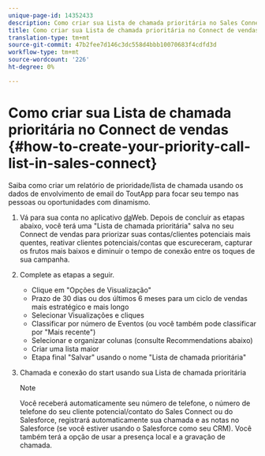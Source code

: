 ```yaml
---
unique-page-id: 14352433
description: Como criar sua Lista de chamada prioritária no Sales Connect - Documentos do Marketing - Documentação do produto
title: Como criar sua Lista de chamada prioritária no Connect de vendas
translation-type: tm+mt
source-git-commit: 47b2fee7d146c3dc558d4bbb10070683f4cdfd3d
workflow-type: tm+mt
source-wordcount: '226'
ht-degree: 0%

---
```



# Como criar sua Lista de chamada prioritária no Connect de vendas {#how-to-create-your-priority-call-list-in-sales-connect}

Saiba como criar um relatório de prioridade/lista de chamada usando os dados de envolvimento de email do ToutApp para focar seu tempo nas pessoas ou oportunidades com dinamismo.

1. Vá para sua conta no aplicativo [da](http://toutapp.com/login)Web. Depois de concluir as etapas abaixo, você terá uma &quot;Lista de chamada prioritária&quot; salva no seu Connect de vendas para priorizar suas contas/clientes potenciais mais quentes, reativar clientes potenciais/contas que escureceram, capturar os frutos mais baixos e diminuir o tempo de conexão entre os toques de sua campanha.
1. Complete as etapas a seguir.

   * Clique em &quot;Opções de Visualização&quot;
   * Prazo de 30 dias ou dos últimos 6 meses para um ciclo de vendas mais estratégico e mais longo
   * Selecionar Visualizações e cliques
   * Classificar por número de Eventos (ou você também pode classificar por &quot;Mais recente&quot;)
   * Selecionar e organizar colunas (consulte Recommendations abaixo)
   * Criar uma lista maior
   * Etapa final &quot;Salvar&quot; usando o nome &quot;Lista de chamada prioritária&quot;

1. Chamada e conexão do start usando sua Lista de chamada prioritária

   >[!NOTE]
   >
   >Você receberá automaticamente seu número de telefone, o número de telefone do seu cliente potencial/contato do Sales Connect ou do Salesforce, registrará automaticamente sua chamada e as notas no Salesforce (se você estiver usando o Salesforce como seu CRM). Você também terá a opção de usar a presença local e a gravação de chamada.

